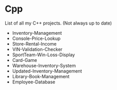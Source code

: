 # Cpp
List of all my C++ projects. (Not always up to date)
- Inventory-Management
- Console-Price-Lookup
- Store-Rental-Income
- VIN-Validation-Checker
- SportTeam-Win-Loss-Display
- Card-Game
- Warehouse-Inventory-System
- Updated-Inventory-Management
- Library-Book-Management
- Employee-Database
